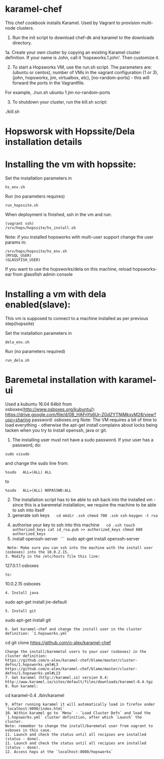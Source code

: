 # karamel-chef
This chef cookbook installs Karamel. Used by Vagrant to provision multi-node clusters.



1. Run the init script to download chef-dk and karamel to the downloads directory.

1a. Create your own cluster by copying an existing Karamel cluster definition. If your name is John, call it 'hopsworks.1.john'. Then customize it. 

2. To start a Hopsworks VM, use the run.sh script. The parameters are: <operating sys>(ubuntu or centos), number of VMs in the vagrant configuration (1 or 3),  <cluster-postfix-name> (john, hopsworks, jim, virtualbox, etc), [no-random-ports]  - this will forward the ports in the Vagrantfile.

For example,
./run.sh ubuntu 1 jim no-random-ports

3. To shutdown your cluster, run the kill.sh script:

./kill.sh 

# Hopsworsk with Hopssite/Dela installation details
# Installing the vm with hopssite:
Set the installation parameters in
```
hs_env.sh
```
Run (no parameters requires)
```
run_hopssite.sh
```
When deployment is finished, ssh in the vm and run:
```
(vagrant ssh)
/srv/hops/hopssite/hs_install.sh
```
Note: if you installed hopsworks with multi-user support change the user params in:
```
/srv/hops/hopssite/hs_env.sh
(MYSQL_USER)
(GLASSFISH_USER)
```
If you want to use the hopsworks/dela on this machine, reload hopsworks-ear from glassfish admin console
# Installing a vm with dela enabled(slave):
This vm is supposed to connect to a machine installed as per previous step(hopssite)

Set the installation parameters in
```
dela_env.sh
```
Run (no parameters required)
```
run_dela.sh
```
# Baremetal installation with karamel-ui
Used a kubuntu 16.04 64bit from osboxes(http://www.osboxes.org/kubuntu/):
https://drive.google.com/file/d/0B_HAFnYs6Ur-ZGdZYTNjMkxvM28/view?usp=sharing
password: osboxes.org
Note: The VM requires a bit of time to load everything - otherwise the apt-get install complains about locks being tacken when you try to install openssh, java or git.

1. The installing user must not have a sudo password. If your user has a password, do:
```
sudo visudo
```
and change the sudo line from:
```
%sudo   ALL=(ALL) ALL
```
to 
```
%sudo   ALL=(ALL) NOPASSWD:ALL
```
2. The installation script has to be able to ssh back into the installed vm - since this is a baremetal installation, we require the machine to be able to ssh into itself
  1. generate ssh keys
  ```
  cd
  mkdir .ssh
  chmod 700 .ssh
  ssh-keygen -t rsa
  ```
  2. authorise your key to ssh into this machine
  ```
  cd .ssh
  touch authorized_keys
  cat id_rsa.pub >> authorized_keys
  chmod 600 authorized_keys
  ```
  3. install openssh-server
  ```
  sudo apt-get install openssh-server
  ```
  Note: Make sure you can ssh into the machine with the install user (osboxes) into the 10.0.2.15.
3. Modify in the /etc/hosts file this line:
```
127.0.1.1   osboxes
```
to:
```
10.0.2.15 osboxes
```
4. Install java
```
sudo apt-get install jre-default
```
5. Install git
```
sudo apt-get install git
```
6. Get karamel-chef and change the install user in the cluster definition: `1.hopsworks.yml`
```
cd
git clone https://github.com/o-alex/karamel-chef 
```
Change the install/baremetal users to your user (osboxes) in the cluster definition:
https://github.com/o-alex/karamel-chef/blame/master/cluster-defns/1.hopsworks.yml#L3
https://github.com/o-alex/karamel-chef/blame/master/cluster-defns/1.hopsworks.yml#L13
7. Get karamel (http://karamel.io) version 0.4:
http://www.karamel.io/sites/default/files/downloads/karamel-0.4.tgz
8. Run karamel:
```
cd karamel-0.4
./bin/karamel
```
9. After running karamel it will automatically load in firefox under `localhost:9090/index.html`
10. Within karamel go to `Menu` - `Load Cluster Defn` and load the `1.hopsworks.yml` cluster definition, after which `Launch` the cluster.
Note: remember to change the install/baremetal user from vagrant to osboxes in this case.
11. Launch and check the status until all recipies are installed (status - done).
11. Launch and check the status until all recipies are installed (status - done).
12. Access hops at the `localhost:8080/hopsworks`
